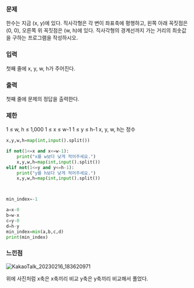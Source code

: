 ### 문제
한수는 지금 (x, y)에 있다. 직사각형은 각 변이 좌표축에 평행하고, 왼쪽 아래 꼭짓점은 (0, 0), 오른쪽 위 꼭짓점은 (w, h)에 있다. 직사각형의 경계선까지 가는 거리의 최솟값을 구하는 프로그램을 작성하시오.

### 입력
첫째 줄에 x, y, w, h가 주어진다.

### 출력
첫째 줄에 문제의 정답을 출력한다.

### 제한
1 ≤ w, h ≤ 1,000
1 ≤ x ≤ w-1
1 ≤ y ≤ h-1
x, y, w, h는 정수

``` python
x,y,w,h=map(int,input().split())

if not(1<=x and x<=w-1):
    print("x를 w보다 낮게 적어주세요.")
    x,y,w,h=map(int,input().split())
elif not(1<=y and y<=h-1):
    print("y를 h보다 낮게 적어주세요.")
    x,y,w,h=map(int,input().split())



min_index=-1

a=x-0
b=w-x
c=y-0
d=h-y
min_index=min(a,b,c,d)
print(min_index)
```
### 느낀점
![KakaoTalk_20230216_183620971](https://user-images.githubusercontent.com/99310356/219326863-69835b24-77cb-4dfb-9f8e-a32902611e9b.jpg)

위에 사진처럼 x축은 x축끼리 비교
y축은 y축끼리 비교해서 풀었다.
